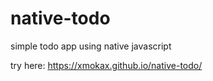 # native-todo
simple todo app using native javascript

try here: https://xmokax.github.io/native-todo/
